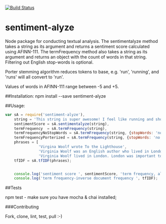 [![Build Status](https://travis-ci.org/RobertPTC/sentiment-alyze.svg?branch=master)](https://travis-ci.org/RobertPTC/sentiment-alyze)

# sentiment-alyze
Node package for conducting textual analysis. The sentimentalyze method takes a string as its argument and returns a sentiment score calculated using AFINN-111. The termFrequency method also takes a string as its argument and returns an object with the count of words in that string. Filtering out English stop-words is optional.

Porter stemming algorithm reduces tokens to base, e.g. 'run', 'running', and 'runs' will all convert to 'run'.

Values of words in AFINN-111 range between -5 and +5.

##Installation:
npm install --save sentiment-alyze

##Usage:
```javascript
var sA = require('sentiment-alyze'),
    string = 'This string is super awesome! I feel like running and shopping',
    sentimentScore = sA.sentimentalyze(string),
    termFrequency  = sA.termFrequency(string),
    termFrequencyNoStopWords = sA.termFrequency(string, {stopWords: 'no'}),
    termFrequencyPorterized = sA.termFrequency(string, {stopWords: 'no', stem: 'yes'}),
    phrases = [
               'Virgina Woolf wrote To the Lighthouse',
               'Virginia Woolf was an English author who lived in London.',
               'Virginia Woolf lived in London. London was important to her. '],
    tfIDF = sA.tfIDF(phrases);


    console.log('sentiment score ', sentimentScore, 'term frequency, all words ', termFrequency, 'term frequency, no stop words ', termFrequencyNoStopWords, 'porterized ', termFrequencyPorterized);
    console.log('term frequency-inverse document frequency ', tfIDF);

```
##Tests

npm test - make sure you have mocha & chai installed;

###Contributing

Fork, clone, lint, test, pull :-)
